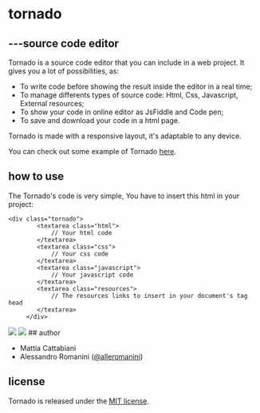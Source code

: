# tornado

## ---source code editor

Tornado is a source code editor that you can include in a web project. It gives you a lot of possibilities, as:

- To write code before showing the result inside the editor in a real time;
- To manage differents types of source code: Html, Css, Javascript, External resources;
- To show your code in online editor as JsFiddle and Code pen;
- To save and download your code in a html page.

Tornado is made with a responsive layout, it's adaptable to any device.

You can check out some example of Tornado [here](http://www.icoonies.website/Icoonies/BackgroundMode).

## how to use

The Tornado's code is very simple, You have to insert this html in your project:

	<div class="tornado">
    		<textarea class="html">
        		// Your html code  
    		</textarea>
    		<textarea class="css">
        		// Your css code    
    		</textarea>            
    		<textarea class="javascript">
        		// Your javascript code   
    		</textarea>              
    		<textarea class="resources">
        		// The resources links to insert in your document's tag head
    		</textarea>    
         </div>

<img src="http://www.icoonies.com/screen-tornado-1.jpg" />

<img src="http://www.icoonies.com/screen-tornado-2.jpg" />
## author

- Mattia Cattabiani
- Alessandro Romanini ([@alleromanini](https://twitter.com/alleromanini))

## license
Tornado is released under the [MIT license](https://github.com/disapp/tornado/blob/master/LICENSE).
